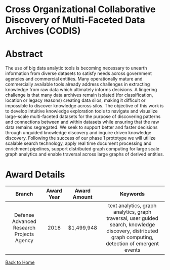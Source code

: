 
Cross Organizational Collaborative Discovery of Multi-Faceted Data Archives (CODIS)
===================================================================================

# Abstract


The use of big data analytic tools is becoming necessary to unearth information from diverse datasets to satisfy needs across government agencies and commercial entities. Many operationally mature and commercially available tools already address challenges in extracting knowledge from raw data which ultimately informs decisions. A lingering challenge is that many data archives remain isolated (for classification, location or legacy reasons) creating data silos, making it difficult or impossible to discover knowledge across silos. The objective of this work is to develop intuitive knowledge exploration tools to navigate and visualize large-scale multi-faceted datasets for the purpose of discovering patterns and connections between and within datasets while ensuring that the raw data remains segregated. We seek to support better and faster decisions through unguided knowledge discovery and inquire driven knowledge discovery. Following the success of our phase 1 prototype we will utilize scalable search technology, apply real time document processing and enrichment pipelines, support distributed graph computing for large scale graph analytics and enable traversal across large graphs of derived entities.  

# Award Details

|Branch|Award Year|Award Amount|Keywords|
| :---: | :---: | :---: | :---: |
|Defense Advanced Research Projects Agency|2018|$1,499,948|text analytics, graph analytics, graph traversal, user guided search, knowledge discovery, distributed graph computing, detection of emergent events|
  
  


[Back to Home](https://github.com/chrischow/dod_sbir_awards/CC/#1219)